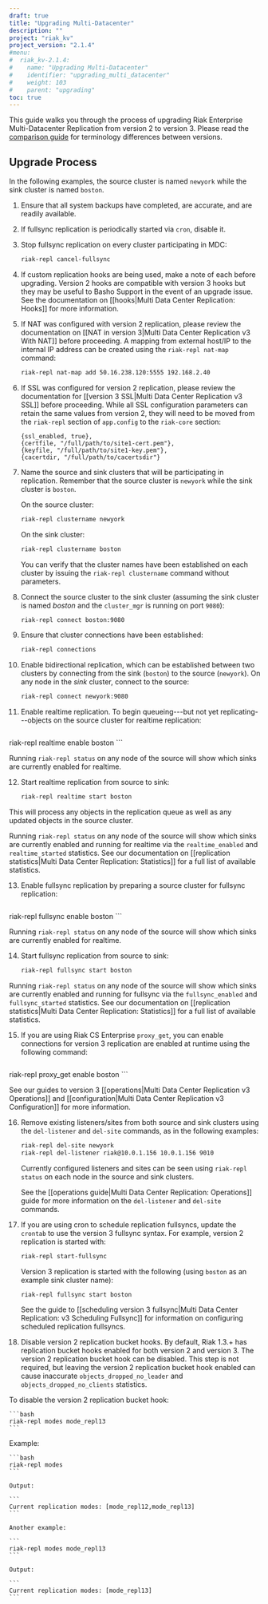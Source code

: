 ```yaml
---
draft: true
title: "Upgrading Multi-Datacenter"
description: ""
project: "riak_kv"
project_version: "2.1.4"
#menu:
#  riak_kv-2.1.4:
#    name: "Upgrading Multi-Datacenter"
#    identifier: "upgrading_multi_datacenter"
#    weight: 103
#    parent: "upgrading"
toc: true
---
```


[mdc comparison]: /riak/kv/2.1.4/using/reference/multi-datacenter/comparison

This guide walks you through the process of upgrading Riak Enterprise
Multi-Datacenter Replication from version 2 to version 3. Please read
the [comparison guide][mdc comparison] for
terminology differences between versions.

## Upgrade Process

In the following examples, the source cluster is named `newyork`
while the sink cluster is named `boston`.

1. Ensure that all system backups have completed, are accurate, and are
   readily available.
2. If fullsync replication is periodically started via `cron`,
   disable it.
3. Stop fullsync replication on every cluster participating in MDC:
    
    ```bash
    riak-repl cancel-fullsync
    ```

4. If custom replication hooks are being used, make a note of each
   before upgrading. Version 2 hooks are compatible with version 3
   hooks but they may be useful to Basho Support in the event of an
   upgrade issue. See the documentation on [[hooks|Multi Data Center
   Replication: Hooks]] for more information.
5. If NAT was configured with version 2 replication, please review the
   documentation on [[NAT in version 3|Multi Data Center Replication v3
   With NAT]] before proceeding. A mapping from external host/IP to the
   internal IP address can be created using the `riak-repl nat-map`
   command:
    
    ```bash
    riak-repl nat-map add 50.16.238.120:5555 192.168.2.40
    ```

6. If SSL was configured for version 2 replication, please review the
   documentation for [[version 3 SSL|Multi Data Center Replication v3
   SSL]] before proceeding. While all SSL configuration parameters can
   retain the same values from version 2, they will need to be moved
   from the `riak-repl` section of `app.config` to the `riak-core`
   section:

    ```appconfig
    {ssl_enabled, true},
    {certfile, "/full/path/to/site1-cert.pem"},
    {keyfile, "/full/path/to/site1-key.pem"},
    {cacertdir, "/full/path/to/cacertsdir"}
    ```

7. Name the source and sink clusters that will be participating in
   replication. Remember that the source cluster is `newyork` while the
   sink cluster is `boston`.

    On the source cluster:

    ```bash
    riak-repl clustername newyork
    ```

    On the sink cluster:

    ```bash
    riak-repl clustername boston
    ```

    You can verify that the cluster names have been established on each
    cluster by issuing the `riak-repl clustername` command without
    parameters.

8. Connect the source cluster to the sink cluster (assuming the sink
   cluster is named *boston* and the `cluster_mgr` is running on port
   `9080`):

    ```bash
    riak-repl connect boston:9080
    ```

9. Ensure that cluster connections have been established:

    ```bash
    riak-repl connections
    ```

10. Enable bidirectional replication, which can be established between
    two clusters by connecting from the sink (`boston`) to the source
    (`newyork`). On any node in the *sink* cluster, connect to the
    source:

    ```bash
    riak-repl connect newyork:9080
    ```

11. Enable realtime replication. To begin queueing---but not yet
    replicating---objects on the source cluster for realtime
    replication:
    
    ```bash
  riak-repl realtime enable boston
    ```

  Running `riak-repl status` on any node of the source will show which
    sinks are currently enabled for realtime.

12. Start realtime replication from source to sink:

    ```bash
    riak-repl realtime start boston
    ```

  This will process any objects in the replication queue as well as
    any updated objects in the source cluster.

  Running `riak-repl status` on any node of the source will show which
    sinks are currently enabled and running for realtime via the
    `realtime_enabled` and `realtime_started` statistics. See our
    documentation on [[replication statistics|Multi Data Center
    Replication: Statistics]] for a full list of available statistics. 

13. Enable fullsync replication by preparing a source cluster for
    fullsync replication:
  
    ```bash
  riak-repl fullsync enable boston
    ```

  Running `riak-repl status` on any node of the source will show which
    sinks are currently enabled for realtime.

14. Start fullsync replication from source to sink:
  
    ```bash
    riak-repl fullsync start boston
    ```

  Running `riak-repl status` on any node of the source will show which
    sinks are currently enabled and running for fullsync via the
    `fullsync_enabled` and `fullsync_started` statistics. See our
    documentation on [[replication statistics|Multi Data Center
    Replication: Statistics]] for a full list of available statistics.

15. If you are using Riak CS Enterprise `proxy_get`, you can enable
    connections for version 3 replication are enabled at runtime using
    the following command:

    ```bash
  riak-repl proxy_get enable boston
    ```

  See our guides to version 3 [[operations|Multi Data Center 
    Replication v3 Operations]] and [[configuration|Multi Data Center
    Replication v3 Configuration]] for more information.

16. Remove existing listeners/sites from both source and sink clusters
    using the `del-listener` and `del-site` commands, as in the
    following examples:

    ```bash
    riak-repl del-site newyork
    riak-repl del-listener riak@10.0.1.156 10.0.1.156 9010
    ```

    Currently configured listeners and sites can be seen using
    `riak-repl status` on each node in the source and sink clusters.

    See the [[operations guide|Multi Data Center Replication:
    Operations]] guide for more information on the `del-listener` and
    `del-site` commands.

17. If you are using cron to schedule replication fullsyncs, update the
    `crontab` to use the version 3 fullsync syntax. For example, version
    2 replication is started with:

    ```bash
    riak-repl start-fullsync
    ```

    Version 3 replication is started with the following (using `boston`
    as an example sink cluster name):

    ```bash
    riak-repl fullsync start boston
    ```

    See the guide to [[scheduling version 3 fullsync|Multi Data Center
    Replication: v3 Scheduling Fullsync]] for information on configuring
    scheduled replication fullsyncs.

18. Disable version 2 replication bucket hooks. By default,
    Riak 1.3.+ has replication bucket hooks enabled for both version 2
    and version 3. The version 2 replication bucket hook can be
    disabled. This step is not required, but leaving the version 2
    replication bucket hook enabled can cause inaccurate
    `objects_dropped_no_leader` and `objects_dropped_no_clients`
    statistics.

  To disable the version 2 replication bucket hook:

    ```bash
    riak-repl modes mode_repl13
    ```

  Example:

    ```bash
    riak-repl modes
    ```

    Output:

    ```
    Current replication modes: [mode_repl12,mode_repl13]
    ```

    Another example:

    ```
    riak-repl modes mode_repl13
    ```

    Output:

    ```
    Current replication modes: [mode_repl13]
    ```
